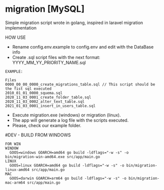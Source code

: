 # migration [MySQL]
Simple migration script wrote in golang, inspired in laravel migration implementation

HOW USE
* Rename config.env.example to config.env and edit with the DataBase info
* Create .sql script files with the next format: YYYY_MM_YY_PRIORITY_NAME.sql
````
EXAMPLE: 

Files
0000_00_00_0000_create_migrations_table.sql // This script should be the fist sql executed
2010_01_01_0000_squema.sql
2020_11_03_0001_create_folder_table.sql
2020_11_03_0002_alter_text_table.sql
2021_01_03_0001_insert_in_users_table.sql
````
* Execute migration.exe (windows) or migration (linux).
* The app will generate a log file with the scripts executed.
* Please, check our example folder.

#DEV - BUILD FROM WINDOWS
````
FOR WIN
WINDOW
  GOOS=windows GOARCH=amd64 go build -ldflags="-w -s" -o bin/migration-win-amd64.exe src/app/main.go
LINUX
  GOOS=linux GOARCH=amd64 go build -ldflags="-w -s" -o bin/migration-linux-amd64 src/app/main.go
MAC
  GOOS=darwin GOARCH=arm64 go build -ldflags="-w -s" -o bin/migration-mac-arm64 src/app/main.go
````


